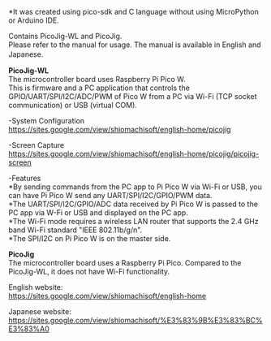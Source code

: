 *It was created using pico-sdk and C language without using MicroPython or Arduino IDE.  
  
Contains PicoJig-WL and PicoJig.   
Please refer to the manual for usage. The manual is available in English and Japanese.　　     
    
**PicoJig-WL**    
The microcontroller board uses Raspberry Pi Pico W.   
This is firmware and a PC application that controls the GPIO/UART/SPI/I2C/ADC/PWM of Pico W from a PC via Wi-Fi (TCP socket communication) or USB (virtual COM).   

-System Configuration  
https://sites.google.com/view/shiomachisoft/english-home/picojig

-Screen Capture   
https://sites.google.com/view/shiomachisoft/english-home/picojig/picojig-screen 

-Features   
*By sending commands from the PC app to Pi Pico W via Wi-Fi or USB, you can have Pi Pico W send any UART/SPI/I2C/GPIO/PWM data.       
*The UART/SPI/I2C/GPIO/ADC data received by Pi Pico W is passed to the PC app via W-Fi or USB and displayed on the PC app.     
*The Wi-Fi mode requires a wireless LAN router that supports the 2.4 GHz band Wi-Fi standard "IEEE 802.11b/g/n".     
*The SPI/I2C on Pi Pico W is on the master side.      
  
**PicoJig**        
The microcontroller board uses a Raspberry Pi Pico. Compared to the PicoJig-WL, it does not have Wi-Fi functionality.

English website:  
https://sites.google.com/view/shiomachisoft/english-home    
  
Japanese website:   
https://sites.google.com/view/shiomachisoft/%E3%83%9B%E3%83%BC%E3%83%A0  
